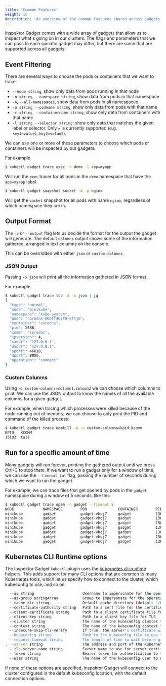 ```yaml
---
title: 'Common Features'
weight: 10
description: 'An overview of the common features shared across gadgets'
---
```


Inspektor Gadget comes with a wide array of gadgets that allow us to
inspect what's going on in our clusters. The flags and parameters that we
can pass to each specific gadget may differ, but there are some that are
supported across all gadgets.

## Event Filtering

There are several ways to choose the pods or containers that we want to
trace:

 * `--node string`, show only data from pods running in that node
 * `-n string`, `--namespace string`, show data from pods in that namespace
 * `-A`, `--all-namespaces`, show data from pods in all namespaces
 * `-p string`, `--podname string`, show only data from pods with that name
 * `-c string`, `--containername string`, show only data from containers with that name
 * `-l string`, `--selector string`: show only data that matches the given
   label or selector. Only `=` is currently supported (e.g. `key1=value1,key2=value2`).

We can use one or more of these parameters to choose which pods or
containers will be inspected by our gadgets.

For example:

```bash
$ kubectl gadget trace exec -n demo -l app=myapp
```

Will run the `exec` tracer for all pods in the `demo` namespace that have
the `app=myapp` label.

```bash
$ kubectl gadget snapshot socket -A -p nginx
```

Will get the `socket` snapshot for all pods with name `nginx`, regardless
of which namespace they are in.

## Output Format

The `-o` or `--output` flag lets us decide the format for the output the
gadget will generate. The default `columns` output shows some of the
information gathered, arranged in text columns on the console.

This can be overridden with either `json` or `custom-columns`.

### JSON Output

Passing `-o json` will print all the information gathered in JSON format.

For example:
```bash
$ kubectl gadget trace tcp -A -o json | jq
{
  "type": "normal",
  "node": "minikube",
  "namespace": "kube-system",
  "pod": "coredns-66bff467f8-8ftjm",
  "container": "coredns",
  "pid": 2688,
  "comm": "coredns",
  "ipversion": 4,
  "saddr": "127.0.0.1",
  "daddr": "127.0.0.1",
  "sport": 46010,
  "dport": 8080,
  "operation": "connect"
}
```

### Custom Columns

Using `-o custom-columns=column1,column2` we can choose which columns to
print. We can use the JSON output to know the names of all the available
columns for a given gadget.

For example, when tracing which processes were killed because of the node
running out of memory, we can choose to only print the PID and command of
the killed process:

```bash
$ kubectl gadget trace oomkill -A -o custom-columns=kpid,kcomm
KPID   KCOMM
15182  tail
```

## Run for a specific amount of time

Many gadgets will run forever, printing the gathered output until we press
Ctrl-C to stop them. If we want to run a gadget only for a window of time,
we can use the `--timeout int` flag, passing the number of seconds during which
we want to run the gadget.

For example, we can trace files that get opened by pods in the `gadget`
namespace during a window of 5 seconds, like this:

```bash
$ kubectl gadget trace open -n gadget --timeout 5
NODE             NAMESPACE        POD              CONTAINER        PID    COMM             FD  ERR PATH
minikube         gadget           gadget-vhcj7     gadget           1303299 gadgettracerman  3     0 /etc/ld.so.cache
minikube         gadget           gadget-vhcj7     gadget           1303299 gadgettracerman  3     0 /lib/x86_64-linux-gnu/libpthread.so.0
minikube         gadget           gadget-vhcj7     gadget           1303299 gadgettracerman  3     0 /lib/x86_64-linux-gnu/libseccomp.so.2
minikube         gadget           gadget-vhcj7     gadget           1303299 gadgettracerman  3     0 /lib/x86_64-linux-gnu/libc.so.6
minikube         gadget           gadget-vhcj7     gadget           1303299 gadgettracerman  3     0 /sys/kernel/mm/transparent_hugepage/hpage_pmd_size
minikube         gadget           gadget-vhcj7     gadget           1303299 gadgettracerman  6     0 /usr/bin/gadgettracermanager
minikube         gadget           gadget-vhcj7     gadget           1303299 gadgettracerman  6     0 /etc/localtime
```

## Kubernetes CLI Runtime options

The Inspektor Gadget `kubectl` plugin uses the [kubernetes
cli-runtime](https://github.com/kubernetes/cli-runtime) helpers. This adds
support for many CLI options that are common to many Kubernetes tools,
which let us specify how to connect to the cluster, which kubeconfig to
use, and so on.

```bash
  --as string                      Username to impersonate for the operation
  --as-group stringArray           Group to impersonate for the operation, this flag can be repeated to specify multiple groups.
  --cache-dir string               Default cache directory (default "/home/marga/.kube/cache")
  --certificate-authority string   Path to a cert file for the certificate authority
  --client-certificate string      Path to a client certificate file for TLS
  --client-key string              Path to a client key file for TLS
  --cluster string                 The name of the kubeconfig cluster to use
  --context string                 The name of the kubeconfig context to use
  --insecure-skip-tls-verify       If true, the server's certificate will not be checked for validity. This will make your HTTPS connections insecure
  --kubeconfig string              Path to the kubeconfig file to use for CLI requests.
  --request-timeout string         The length of time to wait before giving up on a single server request. Non-zero values should contain a corresponding time unit (e.g. 1s, 2m, 3h). A value of zero means don't timeout requests. (default "0")
, --server string                  The address and port of the Kubernetes API server
  --tls-server-name string         Server name to use for server certificate validation. If it is not provided, the hostname used to contact the server is used
  --token string                   Bearer token for authentication to the API server
  --user string                    The name of the kubeconfig user to use
```

If none of these options are specified, Inspektor Gadget will connect to the
cluster configured in the default kubeconfig location, with the default
connection options.

